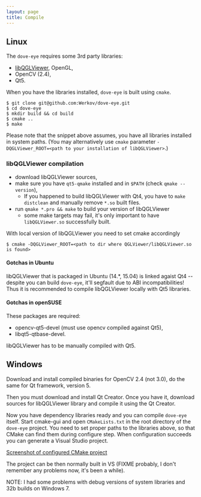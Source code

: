 ```yaml
---
layout: page
title: Compile
---
```


## Linux

The `dove-eye` requires some 3rd party libraries: 

  * [libQGLViewer](http://www.libqglviewer.com/), OpenGL,
  * OpenCV (2.4),
  * Qt5.

When you have the libraries installed, `dove-eye` is built using `cmake`.

    $ git clone git@github.com:Werkov/dove-eye.git
    $ cd dove-eye
    $ mkdir build && cd build
    $ cmake .. 
    $ make

Please note that the snippet above assumes, you have all libraries installed in
system paths. (You may alternatively use `cmake` parameter
`-DQGLViewer_ROOT=<path to your installation of libQGLViewer>`.)

### libQGLViewer compilation

  * download libQGLViewer sources,
  * make sure you have `qt5-qmake` installed and in `$PATH` (check `qmake --version`),
    * If you happened to build libQGLViewer with Qt4, you have to `make
      distclean` and manually remove `*.so` built files.
  * run `qmake *.pro && make` to build your version of libQGLViewer
    * some make targets may fail, it's only important to have `libQGLViewer.so`
      successfully built.

With local version of libQGLViewer you need to set cmake accordingly

    $ cmake -DQGLViewer_ROOT=<path to dir where QGLViewer/libQGLViewer.so is found>

#### Gotchas in Ubuntu

libQGLViewer that is packaged in Ubuntu (14.\*, 15.04) is linked agaist Qt4 --
despite you can build `dove-eye`, it'll segfault due to ABI incompatibilities!
Thus it is recommended to compile libQGLViewer locally with Qt5 libraries.

#### Gotchas in openSUSE

These packages are required:

  * opencv-qt5-devel (must use opencv compiled against Qt5),
  * libqt5-qtbase-devel.

libQGLViewer has to be manually compiled with Qt5.

## Windows

Download and install compiled binaries for OpenCV 2.4 (not 3.0),
do the same for Qt framework, version 5.

Then you must download and install Qt Creator. Once you have it,
download sources for libQGLViewer library and compile it using the Qt Creator.

Now you have dependency libraries ready and you can compile `dove-eye` itself.
Start cmake-gui and open `CMakeLists.txt` in the root directory of the
`dove-eye` project.
You need to set proper paths to the libraries above, so that CMake can find
them during configure step. When configuration succeeds you can generate a
Visual Studio project.

[Screenshot of configured CMake project](https://raw.githubusercontent.com/Werkov/dove-eye/master/doc/win-cmake-configured.png)

The project can be then normally built in VS (FIXME probably, I don't remember
any problems now, it's been a while).

NOTE: I had some problems with debug versions of system libraries and 32b
builds on Windows 7.
